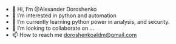 - 👋 Hi, I’m @Alexander Doroshenko
- 👀 I’m interested in python and automation
- 🌱 I’m currently learning python power in analysis, and security.
- 💞️ I’m looking to collaborate on ...
- 📫 How to reach me doroshenkoaldm@gmail.com

<!---
AlexnderDoroshenko/AlexnderDoroshenko is a ✨ special ✨ repository because its `README.md` (this file) appears on your GitHub profile.
You can click the Preview link to take a look at your changes.
--->
